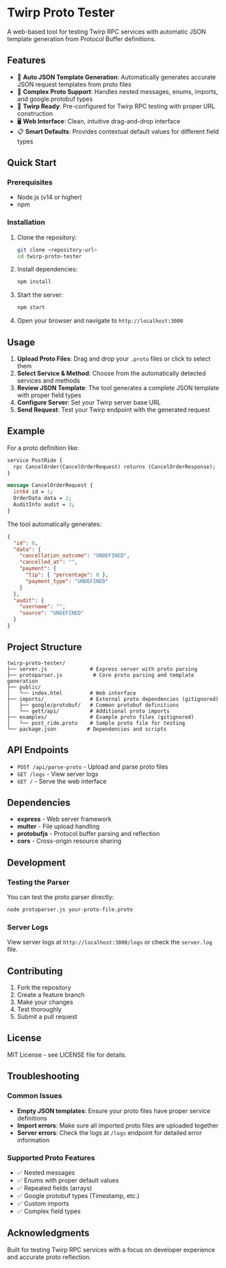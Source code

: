 # Twirp Proto Tester

A web-based tool for testing Twirp RPC services with automatic JSON template generation from Protocol Buffer definitions.

## Features

- 🚀 **Auto JSON Template Generation**: Automatically generates accurate JSON request templates from proto files
- 📝 **Complex Proto Support**: Handles nested messages, enums, imports, and google.protobuf types
- 🎯 **Twirp Ready**: Pre-configured for Twirp RPC testing with proper URL construction
- 🖥️ **Web Interface**: Clean, intuitive drag-and-drop interface
- 📋 **Smart Defaults**: Provides contextual default values for different field types

## Quick Start

### Prerequisites

- Node.js (v14 or higher)
- npm

### Installation

1. Clone the repository:
   ```bash
   git clone <repository-url>
   cd twirp-proto-tester
   ```

2. Install dependencies:
   ```bash
   npm install
   ```

3. Start the server:
   ```bash
   npm start
   ```

4. Open your browser and navigate to `http://localhost:3000`

## Usage

1. **Upload Proto Files**: Drag and drop your `.proto` files or click to select them
2. **Select Service & Method**: Choose from the automatically detected services and methods
3. **Review JSON Template**: The tool generates a complete JSON template with proper field types
4. **Configure Server**: Set your Twirp server base URL
5. **Send Request**: Test your Twirp endpoint with the generated request

## Example

For a proto definition like:
```protobuf
service PostRide {
  rpc CancelOrder(CancelOrderRequest) returns (CancelOrderResponse);
}

message CancelOrderRequest {
  int64 id = 1;
  OrderData data = 2;
  AuditInfo audit = 3;
}
```

The tool automatically generates:
```json
{
  "id": 0,
  "data": {
    "cancellation_outcome": "UNDEFINED",
    "cancelled_at": "",
    "payment": {
      "tip": { "percentage": 0 },
      "payment_type": "UNDEFINED"
    }
  },
  "audit": {
    "username": "",
    "source": "UNDEFINED"
  }
}
```

## Project Structure

```
twirp-proto-tester/
├── server.js              # Express server with proto parsing
├── protoparser.js          # Core proto parsing and template generation
├── public/
│   └── index.html         # Web interface
├── imports/               # External proto dependencies (gitignored)
│   ├── google/protobuf/   # Common protobuf definitions
│   └── gett/api/          # Additional proto imports
├── examples/              # Example proto files (gitignored)
│   └── post_ride.proto    # Sample proto file for testing
└── package.json          # Dependencies and scripts
```

## API Endpoints

- `POST /api/parse-proto` - Upload and parse proto files
- `GET /logs` - View server logs
- `GET /` - Serve the web interface

## Dependencies

- **express** - Web server framework
- **multer** - File upload handling
- **protobufjs** - Protocol buffer parsing and reflection
- **cors** - Cross-origin resource sharing

## Development

### Testing the Parser

You can test the proto parser directly:
```bash
node protoparser.js your-proto-file.proto
```

### Server Logs

View server logs at `http://localhost:3000/logs` or check the `server.log` file.

## Contributing

1. Fork the repository
2. Create a feature branch
3. Make your changes
4. Test thoroughly
5. Submit a pull request

## License

MIT License - see LICENSE file for details.

## Troubleshooting

### Common Issues

- **Empty JSON templates**: Ensure your proto files have proper service definitions
- **Import errors**: Make sure all imported proto files are uploaded together
- **Server errors**: Check the logs at `/logs` endpoint for detailed error information

### Supported Proto Features

- ✅ Nested messages
- ✅ Enums with proper default values
- ✅ Repeated fields (arrays)
- ✅ Google protobuf types (Timestamp, etc.)
- ✅ Custom imports
- ✅ Complex field types

## Acknowledgments

Built for testing Twirp RPC services with a focus on developer experience and accurate proto reflection.
